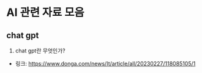 # AI 관련 자료 모음
## chat gpt
1. chat gpt란 무엇인가?
- 링크: https://www.donga.com/news/It/article/all/20230227/118085105/1

